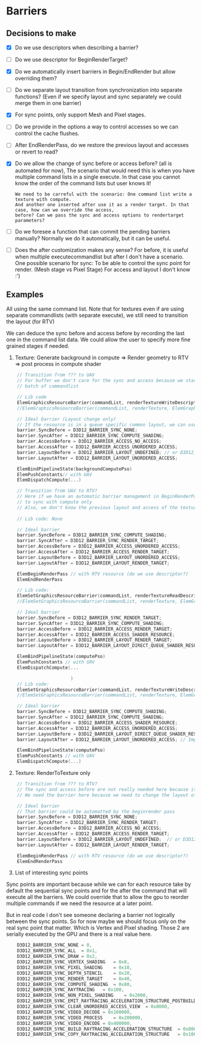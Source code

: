 # Barriers

## Decisions to make

- [x] Do we use descriptors when describing a barrier?
- [ ] Do we use descriptor for BeginRenderTarget?
- [x] Do we automatically insert barriers in Begin/EndRender but allow overriding them?
- [ ] Do we separate layout transition from synchronization into separate functions? (Even if we specify
      layout and sync separately we could merge them in one barrier)
- [x] For sync points, only support Mesh and Pixel stages.
- [ ] Do we provide in the options a way to control accesses so we can control the cache flushes.
- [ ] After EndRenderPass, do we restore the previous layout and accesses or revert to read?
- [x] Do we allow the change of sync before or access before? (all is automated for now),
      The scenario that would need this is when you have multiple command lists in a single execute.
      In that case you cannot know the order of the command lists but user knows it!

      We need to be carreful with the scenario: One command list write a texture with compute.
      And another one inserted after use it as a render target. In that case, how can we override the access,
      before? Can we pass the sync and access options to rendertarget parameters?

- [ ] Do we foresee a function that can commit the pending barriers manually? Normally we do it automatically,
      but it can be useful.

- [ ] Does the after customization makes any sense? For before, it is useful when multiple executecommandlist but after
      I don't have a scenario. One possible scenario for sync: To be able to control the sync point for render. (Mesh stage vs Pixel Stage)
      For access and layout I don't know :')

## Examples

All using the same command list.
Note that for textures even if are using separate commandlists (with separate execute), we still
need to transition the layout (for RTV)

We can deduce the sync before and access before by recording the last one in the command list data. 
We could allow the user to specify more fine grained stages if needed.

1. Texture: Generate background in compute => Render geometry to RTV => post process in compute shader

```c
    // Transition from ??? to UAV
    // For buffer we don't care for the sync and access because we start the execution of a new
    // batch of commandlist

    // Lib code
    ElemGraphicsResourceBarrier(commandList, renderTextureWriteDescriptor, NULL); // With options
    //ElemGraphicsResourceBarrier(commandList, renderTexture, ElemGraphicsResourceUsage_Write); // With options

    // Ideal barrier (Layout change only)
    // If the resource is in a queue specific common layout, we can use it directly as UAV
    barrier.SyncBefore = D3D12_BARRIER_SYNC_NONE;
    barrier.SyncAfter = D3D12_BARRIER_SYNC_COMPUTE_SHADING;
    barrier.AccessBefore = D3D12_BARRIER_ACCESS_NO_ACCESS;
    barrier.AccessAfter = D3D12_BARRIER_ACCESS_UNORDERED_ACCESS;
    barrier.LayoutBefore = D3D12_BARRIER_LAYOUT_UNDEFINED; // or D3D12_BARRIER_LAYOUT_COMMON?
    barrier.LayoutAfter = D3D12_BARRIER_LAYOUT_UNORDERED_ACCESS;

    ElemBindPipelineState(backgroundComputePso)
    ElemPushConstants// with UAV
    ElemDispatchCompute(...)

    // Transition from UAV to RTV?
    // Here if we have an automatic barrier management in BeginRenderPass, we miss the opportunity
    // to sync with compute only
    // Also, we don't know the previous layout and access of the texture
    
    // Lib code: None

    // Ideal barrier
    barrier.SyncBefore = D3D12_BARRIER_SYNC_COMPUTE_SHADING;
    barrier.SyncAfter = D3D12_BARRIER_SYNC_RENDER_TARGET;
    barrier.AccessBefore = D3D12_BARRIER_ACCESS_UNORDERED_ACCESS;
    barrier.AccessAfter = D3D12_BARRIER_ACCESS_RENDER_TARGET;
    barrier.LayoutBefore = D3D12_BARRIER_LAYOUT_UNORDERED_ACCESS;
    barrier.LayoutAfter = D3D12_BARRIER_LAYOUT_RENDER_TARGET;

    ElemBeginRenderPass // with RTV resource (do we use descriptor?)
    ElemEndRenderPass

    // Lib code: 
    ElemSetGraphicsResourceBarrier(commandList, renderTextureReadDescriptor, NULL); // With options
    //ElemSetGraphicsResourceBarrier(commandList, renderTexture, ElemGraphicsResourceUsage_Read); // With options

    // Ideal barrier
    barrier.SyncBefore = D3D12_BARRIER_SYNC_RENDER_TARGET;
    barrier.SyncAfter = D3D12_BARRIER_SYNC_COMPUTE_SHADING;
    barrier.AccessBefore = D3D12_BARRIER_ACCESS_RENDER_TARGET;
    barrier.AccessAfter = D3D12_BARRIER_ACCESS_SHADER_RESOURCE;
    barrier.LayoutBefore = D3D12_BARRIER_LAYOUT_RENDER_TARGET;
    barrier.LayoutAfter = D3D12_BARRIER_LAYOUT_DIRECT_QUEUE_SHADER_RESOURCE; // Important: If possible we need to use the queue specific layout

    ElemBindPipelineState(computePso)
    ElemPushConstants // with SRV 
    ElemDispatchCompute(...

                        )
    // Lib code: 
    ElemSetGraphicsResourceBarrier(commandList, renderTextureWriteDescriptor, NULL); // With options
    //ElemSetGraphicsResourceBarrier(commandList, renderTexture, ElemGraphicsResourceUsage_Read); // With options

    // Ideal barrier
    barrier.SyncBefore = D3D12_BARRIER_SYNC_COMPUTE_SHADING;
    barrier.SyncAfter = D3D12_BARRIER_SYNC_COMPUTE_SHADING;
    barrier.AccessBefore = D3D12_BARRIER_ACCESS_SHADER_RESOURCE;
    barrier.AccessAfter = D3D12_BARRIER_ACCESS_UNORDERED_ACCESS;
    barrier.LayoutBefore = D3D12_BARRIER_LAYOUT_DIRECT_QUEUE_SHADER_RESOURCE;
    barrier.LayoutAfter = D3D12_BARRIER_LAYOUT_UNORDERED_ACCESS; // Important: If possible we need to use the queue specific layout

    ElemBindPipelineState(computePso)
    ElemPushConstants // with UAV 
    ElemDispatchCompute(...)
```

2. Texture: RenderToTexture only

```c
    // Transition from ??? to RTV?
    // The sync and access before are not really needed here because it the the only command in the list
    // We need the barrier here because we need to change the layout of the texture

    // Ideal barrier
    // That barrier could be automatted by the beginrender pass
    barrier.SyncBefore = D3D12_BARRIER_SYNC_NONE;
    barrier.SyncAfter = D3D12_BARRIER_SYNC_RENDER_TARGET;
    barrier.AccessBefore = D3D12_BARRIER_ACCESS_NO_ACCESS;
    barrier.AccessAfter = D3D12_BARRIER_ACCESS_RENDER_TARGET;
    barrier.LayoutBefore = D3D12_BARRIER_LAYOUT_UNDEFINED;  // or D3D12_BARRIER_LAYOUT_COMMON?
    barrier.LayoutAfter = D3D12_BARRIER_LAYOUT_RENDER_TARGET;

    ElemBeginRenderPass // with RTV resource (do we use descriptor?)
    ElemEndRenderPass
```

3. List of interesting sync points

Sync points are important because while we can for each resource take by default the sequential sync points and for the 
after the command that will execute all the barriers. We could override that to allow the gpu to reorder multiple commands
if we need the resource at a later point.

But in real code I don't see someone declaring a barrier not logically between the sync points. So for now maybe we should focus only
on the real sync point that matter. Which is Vertex and Pixel shading. Those 2 are serially executed by the GPU and there is a real value
here.

```c
    D3D12_BARRIER_SYNC_NONE	= 0,
    D3D12_BARRIER_SYNC_ALL	= 0x1,
    D3D12_BARRIER_SYNC_DRAW	= 0x2,
    D3D12_BARRIER_SYNC_VERTEX_SHADING	= 0x8,
    D3D12_BARRIER_SYNC_PIXEL_SHADING	= 0x10,
    D3D12_BARRIER_SYNC_DEPTH_STENCIL	= 0x20,
    D3D12_BARRIER_SYNC_RENDER_TARGET	= 0x40,
    D3D12_BARRIER_SYNC_COMPUTE_SHADING	= 0x80,
    D3D12_BARRIER_SYNC_RAYTRACING	= 0x100,
    D3D12_BARRIER_SYNC_NON_PIXEL_SHADING	= 0x2000,
    D3D12_BARRIER_SYNC_EMIT_RAYTRACING_ACCELERATION_STRUCTURE_POSTBUILD_INFO	= 0x4000,
    D3D12_BARRIER_SYNC_CLEAR_UNORDERED_ACCESS_VIEW	= 0x8000,
    D3D12_BARRIER_SYNC_VIDEO_DECODE	= 0x100000,
    D3D12_BARRIER_SYNC_VIDEO_PROCESS	= 0x200000,
    D3D12_BARRIER_SYNC_VIDEO_ENCODE	= 0x400000,
    D3D12_BARRIER_SYNC_BUILD_RAYTRACING_ACCELERATION_STRUCTURE	= 0x800000,
    D3D12_BARRIER_SYNC_COPY_RAYTRACING_ACCELERATION_STRUCTURE	= 0x1000000,
```
